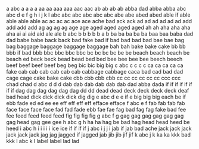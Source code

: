 a abc
a a
a a
aa aa
aaa aaa
aac aac
ab ab
ab ab
abba dad
abba abba
abc abc d e f g h i j k l
abc abc
abc abc
abc abc
abe abe
abed abed
able if able able
able able
ac ac
ac ac
ace ace
ache bad
ack ack
ad ad
ad ad
ad ad
add add
add add
ag ag
ag ag
age age
aged aged
aged aged
ah ah
aha aha
aha aha
ai ai
aid aid
ale ale
b abc
b b
b b
b a b
ba ba
ba ba ba
baa baa
baba dad dad
babe babe
back back
bad fake
bad if bad bad
bad bad
bae bae
bag bag
baggage baggage
baggage baggage
bah bah
bake bake cake
bb bb
bbb if bad bbb
bbc bbc
bbc bbc
bc bc
bc bc
be be
beach beach
beach be beach ed
beck beck
bead bead
bed bed
bee bee
bee bee
beech beech
beef beef
beef beef
beg beg
bic bic
big big
c abc
c c
c c
ca ca
ca ca
ca fake
cab cab
cab cab
cab cab
cabbage cabbage
caca bad
cad bad dad
cage cage
cake bake cake
cbb cbb
cbb cbb
cc cc
cc cc
cc cc
ccc ccc
chad chad
d abc d
d d
dab dab
dab dab
dab dab
dad abba
dada if if if if if if if if
dag dag
dag dag
dag dag
dd dd
dead dead
deck deck
deck deck
deaf bad head
dick dick
dick dick
dig dig
e abc d e
e if e big big big
each be if
ebb fade
ed ed
ee ee
eff eff
eff eff
efface efface
f abc e f
fab fab
fab fab
face face
face face
fad fad
fade ebb
fae fae
fag bad
fag fag
fake bad
fee fee
feed feed
feed feed
fig fig
fig fig
g abc f g
gag gag
gag gag
gag gag
gag head gag
gee gee
h abc g h
ha ha
hag be bad hag
head head
heed be heed
i abc h i
i i
i i
ice ice
if if if if
j abc i j
j i
jab if jab bad ache
jack jack
jack jack
jack jack
jag jag
jagged if jagged jab
jib jib
jif jif
k abc j k
ka ka
kkk bad kkk
l abc k l
label label
lad lad
